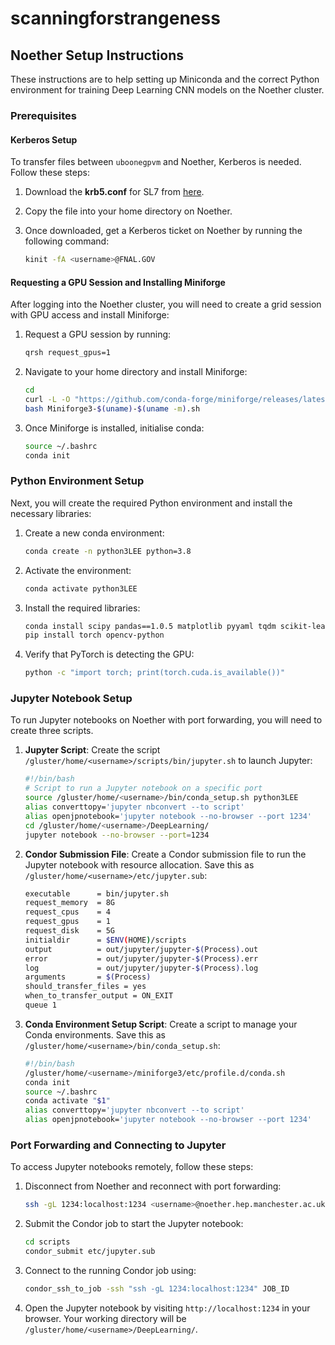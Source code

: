 # scanningforstrangeness

## Noether Setup Instructions

These instructions are to help setting up Miniconda and the correct Python environment for training Deep Learning CNN models on the Noether cluster.

### Prerequisites

#### Kerberos Setup

To transfer files between `uboonegpvm` and Noether, Kerberos is needed. Follow these steps:

1. Download the **krb5.conf** for SL7 from [here](https://authentication.fnal.gov/krb5conf/).
2. Copy the file into your home directory on Noether.
3. Once downloaded, get a Kerberos ticket on Noether by running the following command:

    ```bash
    kinit -fA <username>@FNAL.GOV
    ```

#### Requesting a GPU Session and Installing Miniforge

After logging into the Noether cluster, you will need to create a grid session with GPU access and install Miniforge:

1. Request a GPU session by running:

    ```bash
    qrsh request_gpus=1
    ```

2. Navigate to your home directory and install Miniforge:

    ```bash
    cd
    curl -L -O "https://github.com/conda-forge/miniforge/releases/latest/download/Miniforge3-$(uname)-$(uname -m).sh"
    bash Miniforge3-$(uname)-$(uname -m).sh
    ```

3. Once Miniforge is installed, initialise conda:

    ```bash
    source ~/.bashrc
    conda init
    ```

### Python Environment Setup

Next, you will create the required Python environment and install the necessary libraries:

1. Create a new conda environment:

    ```bash
    conda create -n python3LEE python=3.8
    ```

2. Activate the environment:

    ```bash
    conda activate python3LEE
    ```

3. Install the required libraries:

    ```bash
    conda install scipy pandas==1.0.5 matplotlib pyyaml tqdm scikit-learn jupyter
    pip install torch opencv-python
    ```

4. Verify that PyTorch is detecting the GPU:

    ```bash
    python -c "import torch; print(torch.cuda.is_available())"
    ```

### Jupyter Notebook Setup

To run Jupyter notebooks on Noether with port forwarding, you will need to create three scripts.

1. **Jupyter Script**: Create the script `/gluster/home/<username>/scripts/bin/jupyter.sh` to launch Jupyter:

    ```bash
    #!/bin/bash
    # Script to run a Jupyter notebook on a specific port
    source /gluster/home/<username>/bin/conda_setup.sh python3LEE
    alias converttopy='jupyter nbconvert --to script'
    alias openjpnotebook='jupyter notebook --no-browser --port 1234'
    cd /gluster/home/<username>/DeepLearning/
    jupyter notebook --no-browser --port=1234
    ```

2. **Condor Submission File**: Create a Condor submission file to run the Jupyter notebook with resource allocation. Save this as `/gluster/home/<username>/etc/jupyter.sub`:

    ```bash
    executable      = bin/jupyter.sh
    request_memory  = 8G
    request_cpus    = 4
    request_gpus    = 1
    request_disk    = 5G
    initialdir      = $ENV(HOME)/scripts
    output          = out/jupyter/jupyter-$(Process).out
    error           = out/jupyter/jupyter-$(Process).err
    log             = out/jupyter/jupyter-$(Process).log
    arguments       = $(Process)
    should_transfer_files = yes
    when_to_transfer_output = ON_EXIT
    queue 1
    ```

3. **Conda Environment Setup Script**: Create a script to manage your Conda environments. Save this as `/gluster/home/<username>/bin/conda_setup.sh`:

    ```bash
    #!/bin/bash
    /gluster/home/<username>/miniforge3/etc/profile.d/conda.sh
    conda init
    source ~/.bashrc
    conda activate "$1"
    alias converttopy='jupyter nbconvert --to script'
    alias openjpnotebook='jupyter notebook --no-browser --port 1234'
    ```

### Port Forwarding and Connecting to Jupyter

To access Jupyter notebooks remotely, follow these steps:

1. Disconnect from Noether and reconnect with port forwarding:

    ```bash
    ssh -gL 1234:localhost:1234 <username>@noether.hep.manchester.ac.uk
    ```

2. Submit the Condor job to start the Jupyter notebook:

    ```bash
    cd scripts
    condor_submit etc/jupyter.sub
    ```

3. Connect to the running Condor job using:

    ```bash
    condor_ssh_to_job -ssh "ssh -gL 1234:localhost:1234" JOB_ID
    ```

4. Open the Jupyter notebook by visiting `http://localhost:1234` in your browser. Your working directory will be `/gluster/home/<username>/DeepLearning/`.
